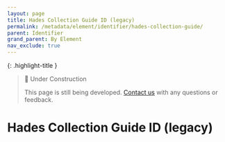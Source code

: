 ```yaml
---
layout: page
title: Hades Collection Guide ID (legacy)
permalink: /metadata/element/identifier/hades-collection-guide/
parent: Identifier
grand_parent: By Element
nav_exclude: true
---
```


{: .highlight-title }
> 🚧 Under Construction
>
> This page is still being developed. [Contact us](/metadata-documentation/contact/) with any questions or feedback.

# Hades Collection Guide ID (legacy)